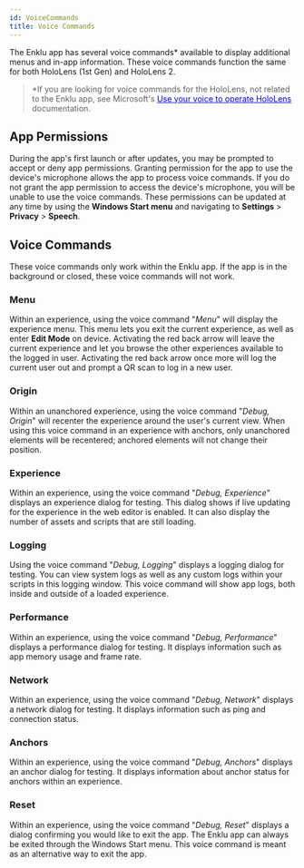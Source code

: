 ```yaml
---
id: VoiceCommands
title: Voice Commands
---
```


The Enklu app has several voice commands\* available to display additional menus and in-app information. These voice commands function the same for both HoloLens (1st Gen) and HoloLens 2.  

> \*If you are looking for voice commands for the HoloLens, not related to the Enklu app, see Microsoft's <a style="color:#0000ee" href="https://docs.microsoft.com/en-us/hololens/hololens-cortana" target="\_blank"><u>Use your voice to operate HoloLens</u></a> documentation. 


## App Permissions

During the app's first launch or after updates, you may be prompted to accept or deny app permissions. Granting permission for the app to use the device's microphone allows the app to process voice commands. If you do not grant the app permission to access the device's microphone, you will be unable to use the voice commands. These permissions can be updated at any time by using the **Windows Start menu** and navigating to **Settings** > **Privacy** > **Speech**.

## Voice Commands

These voice commands only work within the Enklu app.  If the app is in the background or closed, these voice commands will not work.

### Menu

Within an experience, using the voice command "*Menu*" will display the experience menu. This menu lets you exit the current experience, as well as enter **Edit Mode** on device. Activating the red back arrow will leave the current experience and let you browse the other experiences available to the logged in user. Activating the red back arrow once more will log the current user out and prompt a QR scan to log in a new user.

### Origin

Within an unanchored experience, using the voice command "*Debug, Origin*" will recenter the experience around the user's current view. When using this voice command in an experience with anchors, only unanchored elements will be recentered; anchored elements will not change their position.

### Experience

Within an experience, using the voice command "*Debug, Experience*" displays an experience dialog for testing. This dialog shows if live updating for the experience in the web editor is enabled. It can also display the number of assets and scripts that are still loading.

### Logging

Using the voice command "*Debug, Logging*" displays a logging dialog for testing. You can view system logs as well as any custom logs within your scripts in this logging window. This voice command will show app logs, both inside and outside of a loaded experience.

### Performance

Within an experience, using the voice command "*Debug, Performance*" displays a performance dialog for testing. It displays information such as app memory usage and frame rate.

### Network

Within an experience, using the voice command "*Debug, Network*" displays a network dialog for testing. It displays information such as ping and connection status.

### Anchors

Within an experience, using the voice command "*Debug, Anchors*" displays an anchor dialog for testing. It displays information about anchor status for anchors within an experience.

### Reset

Within an experience, using the voice command "*Debug, Reset*" displays a dialog confirming you would like to exit the app. The Enklu app can always be exited through the Windows Start menu. This voice command is meant as an alternative way to exit the app.